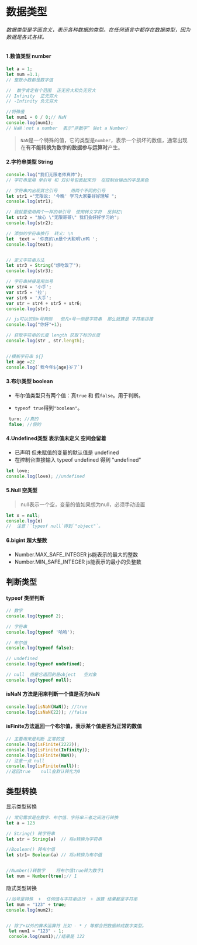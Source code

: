 # 数据类型

###### 数据类型是字面含义，表示各种数据的类型。在任何语言中都存在数据类型，因为数据是各式各样。

#### 1.数值类型 number

```js
let a = 1;
let num =1.1;
// 整数小数都是数字值

//  数字肯定有个范围  正无穷大和负无穷大 
// Infinity  正无穷大
// -Infinity 负无穷大 

//特殊值
let num1 = 0 / 0;// NaN
console.log(num1);
// NaN：not a number  表示“非数字”（Not a Number）
```

> `NaN`是一个特殊的值，它的类型是`number`，表示一个损坏的数值，通常出现在**有不能转换为数字的数据参与运算时**产生。



#### 2.字符串类型 String  

```js
console.log("我们无限老师真帅");
// 字符串是用 单引号 和 双引号包裹起来的  在控制台输出的字是黑色

// 字符串内出现其它引号     用两个不同的引号
let str1 ="无限说: '今晚' 学习大家要好好理解 ";
console.log(str1);

// 我就要使用两个一样的单引号  使用转义字符  反斜杠\
let str2 = "放心 \"无限哥哥\" 我们会好好学习的";
console.log(str2);

// 添加的字符串换行  转义: \n
let  text = '你真的\n是个大聪明\n鸭 ';
console.log(text);


// 定义字符串方法
let str3 = String("想吃饭了");
console.log(str3);

// 字符串拼接是用加号  
var str4 = '小手';
var str5 = '拉';
var str6 = '大手';
var str = str4 + str5 + str6;
console.log(str);

// js可以识别+号两侧   但凡+号一侧是字符串  那么就算是 字符串拼接
console.log("你好"+1);

// 获取字符串的长度 length 获取下标的长度
console.log(str , str.length);


//模板字符串 ${}
let age =22
console.log(`我今年${age}岁了`)
```

#### 3.布尔类型 boolean 

- 布尔值类型只有两个值：真`true` 和 假`false`。用于判断。

- `typeof true`得到`"boolean"`。

```js
 turn; //真的
 false; //假的
```

#### 4.Undefined类型  表示值未定义  空间会留着

- 已声明 但未赋值的变量的默认值是 undefined
- 在控制台直接输入 typeof undefined 得到 "undefined"

```js
let love;
console.log(love); //undefined
```

#### 5.Null  空类型

> null表示一个空，变量的值如果想为null，必须手动设置

```js
let x = null;
console.log(x)
//  注意：`typeof null`得到`"object"`。
```

#### 6.bigint  超大整数

-  Number.MAX_SAFE_INTEGER  js能表示的最大的整数
- Number.MIN_SAFE_INTEGER   js能表示的最小的负整数



## 判断类型  

#### typeof 类型判断

```js
// 数字
console.log(typeof 2);

// 字符串
console.log(typeof '哈哈');

// 布尔值
console.log(typeof false);

// undefined
console.log(typeof undefined);

// null  但是它返回的是object   空对象
console.log(typeof null);
```

#### isNaN 方法是用来判断一个值是否为NaN  

```js
console.log(isNaN(NaN)); //true
console.log(isNaN(22)); //false
```

####  isFinite方法返回一个布尔值，表示某个值是否为正常的数值

```js
// 主要用来是判断 正常的值
console.log(isFinite(2222));
console.log(isFinite(Infinity));
console.log(isFinite(NaN));
// 注意一点 null   
console.log(isFinite(null));
//返回true    null会默认转化为0
```



## 类型转换

显示类型转换

```js
// 常见需求是在数字、布尔值、字符串三者之间进行转换
let a = 123

// String() 转字符串
let str = String(a)  // 将a转换为字符串

//Boolean() 转布尔值
let str1= Boolean(a) // 将a转换为布尔值


//Number()转数字    将布尔值true转为数字1 
let num = Number(true);// 1

```

隐式类型转换

```js
//加号是特殊  +  任何值与字符串进行  + 运算 结果都是字符串
let num = "123" + true;
console.log(num2);


// 除了+以外的算术运算符 比如 - * / 等都会把数据转成数字类型。
 let num1 = "123" - 1;
 console.log(num1);//结果是 122
```

